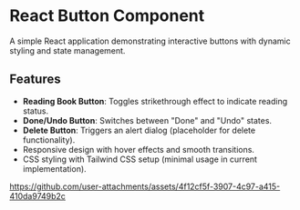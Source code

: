 # React Button Component

A simple React application demonstrating interactive buttons with dynamic styling and state management.

## Features

- **Reading Book Button**: Toggles strikethrough effect to indicate reading status.
- **Done/Undo Button**: Switches between "Done" and "Undo" states.
- **Delete Button**: Triggers an alert dialog (placeholder for delete functionality).
- Responsive design with hover effects and smooth transitions.
- CSS styling with Tailwind CSS setup (minimal usage in current implementation).

https://github.com/user-attachments/assets/4f12cf5f-3907-4c97-a415-410da9749b2c
